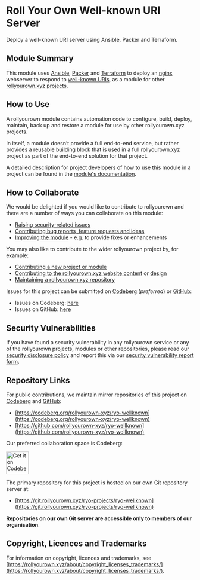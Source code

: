 <!--
SPDX-FileCopyrightText: 2022 Wilfred Nicoll <xyzroller@rollyourown.xyz>
SPDX-License-Identifier: CC-BY-SA-4.0
-->

# Roll Your Own Well-known URI Server

Deploy a well-known URI server using Ansible, Packer and Terraform.

## Module Summary

This module uses [Ansible](https://www.ansible.com/), [Packer](https://www.packer.io/) and [Terraform](https://www.terraform.io/) to deploy an [nginx](https://nginx.org/) webserver to respond to [well-known URIs](https://en.wikipedia.org/wiki/Well-known_URI), as a module for other [rollyourown.xyz projects](https://rollyourown.xyz/rollyourown/projects/).

## How to Use

A rollyourown module contains automation code to configure, build, deploy, maintain, back up and restore a module for use by other rollyourown.xyz projects.

In itself, a module doesn’t provide a full end-to-end service, but rather provides a reusable building block that is used in a full rollyourown.xyz project as part of the end-to-end solution for that project.

A detailed description for project developers of how to use this module in a project can be found in the [module's documentation](https://rollyourown.xyz/rollyourown/project_modules/ryo-wellknown/).

## How to Collaborate

We would be delighted if you would like to contribute to rollyourown and there are a number of ways you can collaborate on this module:

- [Raising security-related issues](https://rollyourown.xyz/collaborate/security_vulnerabilities/)
- [Contributing bug reports, feature requests and ideas](https://rollyourown.xyz/collaborate/bug_reports_feature_requests_ideas/)
- [Improving the module](https://rollyourown.xyz/collaborate/existing_projects_and_modules/) - e.g. to provide fixes or enhancements

You may also like to contribute to the wider rollyourown project by, for example:

- [Contributing a new project or module](https://rollyourown.xyz/collaborate/new_projects_and_modules/)
- [Contributing to the rollyourown.xyz website content](https://rollyourown.xyz/collaborate/website_content/) or [design](https://rollyourown.xyz/collaborate/website_design/)
- [Maintaining a rollyourown.xyz repository](https://rollyourown.xyz/collaborate/working_with_git/what_is_git/#project-maintainer)

Issues for this project can be submitted on [Codeberg](https://codeberg.org/) (_preferred_) or [GitHub](https://github.com/):

- Issues on Codeberg: [here](https://codeberg.org/rollyourown-xyz/ryo-wellknown/issues)
- Issues on GitHub: [here](https://github.com/rollyourown-xyz/ryo-wellknown/issues)

## Security Vulnerabilities

If you have found a security vulnerability in any rollyourown service or any of the rollyourown projects, modules or other repositories, please read our [security disclosure policy](https://rollyourown.xyz/collaborate/security_vulnerabilities/) and report this via our [security vulnerability report form](https://forms.rollyourown.xyz/security-vulnerability).

## Repository Links

For public contributions, we maintain mirror repositories of this project on [Codeberg](https://codeberg.org) and [GitHub](https://github.com):

- [https://codeberg.org/rollyourown-xyz/ryo-wellknown](https://codeberg.org/rollyourown-xyz/ryo-wellknown)
- [https://github.com/rollyourown-xyz/ryo-wellknown](https://github.com/rollyourown-xyz/ryo-wellknown)

Our preferred collaboration space is Codeberg:

<a href="https://codeberg.org/rollyourown-xyz/ryo-wellknown"><img alt="Get it on Codeberg" src="https://get-it-on.codeberg.org/get-it-on-blue-on-white.png" height="60"></a>

The primary repository for this project is hosted on our own Git repository server at:

- [https://git.rollyourown.xyz/ryo-projects/ryo-wellknown](https://git.rollyourown.xyz/ryo-projects/ryo-wellknown)

**Repositories on our own Git server are accessible only to members of our organisation**.

## Copyright, Licences and Trademarks

For information on copyright, licences and trademarks, see [https://rollyourown.xyz/about/copyright_licenses_trademarks/](https://rollyourown.xyz/about/copyright_licenses_trademarks/).
